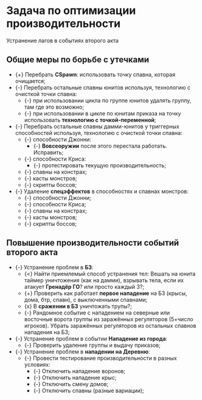 # Задача по оптимизации производительности
Устранение лагов в событиях второго акта

## Общие меры по борьбе с утечками

* {+} Перебрать **CSpawn**: использовать точку спавна, которая очищается;
* {-} Перебрать остальные спавны юнитов используя, технологию с очисткой точки спавна:
   * {-} при использовании цикла по группе юнитов удалять группу, там где это возможно;
   * {-} при использовании в цикле по юнитам приказа на точку использовать **технологию с точкой-переменной**;
* {-} Перебрать остальные спавны дамми-юнитов у триггерных способностей используя, технологию с очисткой точки спавна:
   * {-} способности Джонни:
      * {-} **Вовсеоружии** после этого перестала работать. Исправить;
   * {-} способности Криса:
      * {-} протестировать текущую производительность;
   * {-} спавны на констрах;
   * {-} касты монстров;
   * {-} скрипты боссов;
* {-} Удаление **спецэффектов** в способностях и спавнах монстров:
   * {-} способности Джонни;
   * {-} способности Криса;
   * {-} спавны на констрах;
   * {-} касты монстров;
   * {-} скрипты боссов;

## Повышение производительности событий второго акта

* {-} Устранение проблем в **БЗ**:
   * {<} Найти приемлемый способ устранения тел: Вешать на юнита таймер уничтожения (как на дамми), взрывать тела, если их атакует **Гренадёр ГО**? или просто каждый 3?;
   * {+} Проверить как работает **первое нападение** на БЗ (крысы, дома, бтр, спавн), с выключенными спавнами;
   * {x} В **сражении в БЗ** уничтожать трупы?;
   * {-} Рандомное событие с нападением на северные или восточные ворота группы из заражённых регуляторов (5+число игроков). Убрать заражённых регуляторов из остальных спавнов нападения на БЗ;
* {-} Устранение проблем в событии **Нападение из города**:
   * {-} Проверить удаление группы и выдачу приказов;
* {-} Устранение проблем в **нападении на Деревню**:
   * {-} Провести тестирование производительности в разных условиях:
      * {-} Отключить нападение воронов;
      * {-} Отключить нападение крыс;
      * {-} Отключить смену домов;
      * {-} Отключить спавны (разные вариации);
